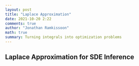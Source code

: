 ```yaml
---
layout: post
title: "Laplace Approximation"
date: 2021-10-20 2:22
comments: true
author: "Jonathan Ramkissoon"
math: true
summary: Turning integrals into optimization problems
---
```


<!-- In many areas of statistics, especially Bayesian statistics, we need to compute high dimensional integrals of complex functions.  -->

## Laplace Approximation for SDE Inference


